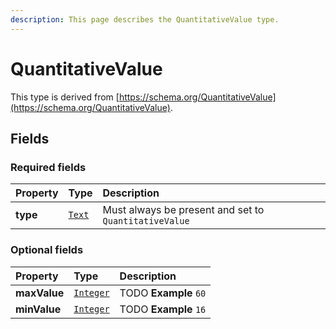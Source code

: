 ```yaml
---
description: This page describes the QuantitativeValue type.
---
```


# QuantitativeValue

This type is derived from [https://schema.org/QuantitativeValue](https://schema.org/QuantitativeValue).

## **Fields**

### **Required fields**

| Property | Type | Description |
| :--- | :--- | :--- |
| **type** |  [`Text`](https://schema.org/Text) |  Must always be present and set to `QuantitativeValue` |

### **Optional fields**

| Property | Type | Description |
| :--- | :--- | :--- |
| **maxValue** |  [`Integer`](https://schema.org/Integer) |  TODO  **Example**  `60` |
| **minValue** |  [`Integer`](https://schema.org/Integer) |  TODO  **Example**  `16` |

